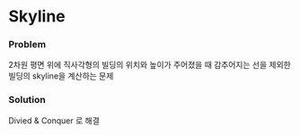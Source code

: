 # Skyline

### Problem

2차원 평면 위에 직사각형의 빌딩의 위치와 높이가 주어졌을 때 감추어지는 선을 제외한 빌딩의 skyline을 계산하는 문제

### Solution

Divied & Conquer 로 해결
